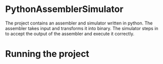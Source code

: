 # PythonAssemblerSimulator
The project contains an assembler and simulator written in python. The assembler takes input and transforms it into binary.
The simulator steps in to accept the output of the assembler and execute it correctly.


# Running the project

